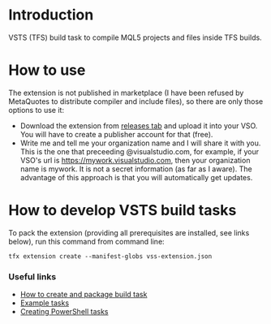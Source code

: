 # Introduction 
VSTS (TFS) build task to compile MQL5 projects and files inside TFS builds.

# How to use
The extension is not published in marketplace (I have been refused by MetaQuotes to distribute compiler and include files), so there are only those options to use it:
* Download the extension from [releases tab](https://github.com/stpatrick2016/mql5-compiler/releases) and upload it into your VSO. You will have to create a publisher account for that (free).
* Write me and tell me your organization name and I will share it with you. This is the one that preceeding @visualstudio.com, for example, if your VSO's url is https://mywork.visualstudio.com, then your organization name is mywork. It is not a secret information (as far as I aware). The advantage of this approach is that you will automatically get updates.

# How to develop VSTS build tasks
To pack the extension (providing all prerequisites are installed, see links below), run this command from command line:
```
tfx extension create --manifest-globs vss-extension.json
```

### Useful links
* [How to create and package build task](https://docs.microsoft.com/en-us/vsts/extend/develop/add-build-task?view=vsts)
* [Example tasks](https://github.com/Microsoft/vsts-tasks/tree/master/Tasks)
* [Creating PowerShell tasks](https://github.com/Microsoft/vsts-task-lib/tree/master/powershell/Docs)

